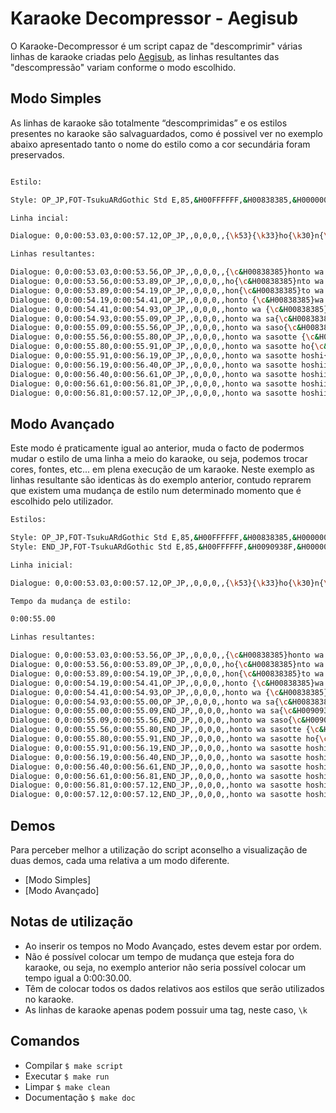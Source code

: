 # Karaoke Decompressor - Aegisub

O Karaoke-Decompressor é um script capaz de "descomprimir" várias linhas de karaoke criadas pelo [Aegisub](https://github.com/Ristellise/AegisubDC), as linhas resultantes das "descompressão" variam conforme o modo escolhido.

## Modo Simples

As linhas de karaoke são totalmente “descomprimidas” e os estilos presentes no karaoke são salvaguardados, como é possivel ver no exemplo abaixo apresentado tanto o nome do estilo como a cor secundária foram preservados.

```bash

Estilo:

Style: OP_JP,FOT-TsukuARdGothic Std E,85,&H00FFFFFF,&H00838385,&H00000000,&H00000000,0,0,0,0,100,100,0,0,1,3,0,8,10,10,20,1

Linha incial:

Dialogue: 0,0:00:53.03,0:00:57.12,OP_JP,,0,0,0,,{\k53}{\k33}ho{\k30}n{\k22}to {\k52}wa {\k16}sa{\k47}so{\k24}tte {\k11}ho{\k28}shi{\k21}i {\k21}na{\k20}n{\k31}te

Linhas resultantes:

Dialogue: 0,0:00:53.03,0:00:53.56,OP_JP,,0,0,0,,{\c&H00838385}honto wa sasotte hoshii nante
Dialogue: 0,0:00:53.56,0:00:53.89,OP_JP,,0,0,0,,ho{\c&H00838385}nto wa sasotte hoshii nante
Dialogue: 0,0:00:53.89,0:00:54.19,OP_JP,,0,0,0,,hon{\c&H00838385}to wa sasotte hoshii nante
Dialogue: 0,0:00:54.19,0:00:54.41,OP_JP,,0,0,0,,honto {\c&H00838385}wa sasotte hoshii nante
Dialogue: 0,0:00:54.41,0:00:54.93,OP_JP,,0,0,0,,honto wa {\c&H00838385}sasotte hoshii nante
Dialogue: 0,0:00:54.93,0:00:55.09,OP_JP,,0,0,0,,honto wa sa{\c&H00838385}sotte hoshii nante
Dialogue: 0,0:00:55.09,0:00:55.56,OP_JP,,0,0,0,,honto wa saso{\c&H00838385}tte hoshii nante
Dialogue: 0,0:00:55.56,0:00:55.80,OP_JP,,0,0,0,,honto wa sasotte {\c&H00838385}hoshii nante
Dialogue: 0,0:00:55.80,0:00:55.91,OP_JP,,0,0,0,,honto wa sasotte ho{\c&H00838385}shii nante
Dialogue: 0,0:00:55.91,0:00:56.19,OP_JP,,0,0,0,,honto wa sasotte hoshi{\c&H00838385}i nante
Dialogue: 0,0:00:56.19,0:00:56.40,OP_JP,,0,0,0,,honto wa sasotte hoshii {\c&H00838385}nante
Dialogue: 0,0:00:56.40,0:00:56.61,OP_JP,,0,0,0,,honto wa sasotte hoshii na{\c&H00838385}nte
Dialogue: 0,0:00:56.61,0:00:56.81,OP_JP,,0,0,0,,honto wa sasotte hoshii nan{\c&H00838385}te
Dialogue: 0,0:00:56.81,0:00:57.12,OP_JP,,0,0,0,,honto wa sasotte hoshii nante
```

## Modo Avançado

Este modo é praticamente igual ao anterior, muda o facto de podermos mudar o estilo de uma linha a meio do karaoke, ou seja, podemos trocar cores, fontes, etc... em plena execução de um karaoke.
Neste exemplo as linhas resultante são identicas às do exemplo anterior, contudo reprarem que existem uma mudança de estilo num determinado momento que é escolhido pelo utilizador.

```bash
Estilos:

Style: OP_JP,FOT-TsukuARdGothic Std E,85,&H00FFFFFF,&H00838385,&H00000000,&H00000000,0,0,0,0,100,100,0,0,1,3,0,8,10,10,20,1
Style: END_JP,FOT-TsukuARdGothic Std E,85,&H00FFFFFF,&H0090938F,&H00000000,&H00000000,0,0,0,0,100,100,0,0,1,3,0,8,10,10,20,1

Linha inicial:

Dialogue: 0,0:00:53.03,0:00:57.12,OP_JP,,0,0,0,,{\k53}{\k33}ho{\k30}n{\k22}to {\k52}wa {\k16}sa{\k47}so{\k24}tte {\k11}ho{\k28}shi{\k21}i {\k21}na{\k20}n{\k31}te

Tempo da mudança de estilo: 

0:00:55.00

Linhas resultantes:

Dialogue: 0,0:00:53.03,0:00:53.56,OP_JP,,0,0,0,,{\c&H00838385}honto wa sasotte hoshii nante
Dialogue: 0,0:00:53.56,0:00:53.89,OP_JP,,0,0,0,,ho{\c&H00838385}nto wa sasotte hoshii nante
Dialogue: 0,0:00:53.89,0:00:54.19,OP_JP,,0,0,0,,hon{\c&H00838385}to wa sasotte hoshii nante
Dialogue: 0,0:00:54.19,0:00:54.41,OP_JP,,0,0,0,,honto {\c&H00838385}wa sasotte hoshii nante
Dialogue: 0,0:00:54.41,0:00:54.93,OP_JP,,0,0,0,,honto wa {\c&H00838385}sasotte hoshii nante
Dialogue: 0,0:00:54.93,0:00:55.00,OP_JP,,0,0,0,,honto wa sa{\c&H00838385}sotte hoshii nante
Dialogue: 0,0:00:55.00,0:00:55.09,END_JP,,0,0,0,,honto wa sa{\c&H0090938F}sotte hoshii nante
Dialogue: 0,0:00:55.09,0:00:55.56,END_JP,,0,0,0,,honto wa saso{\c&H0090938F}tte hoshii nante
Dialogue: 0,0:00:55.56,0:00:55.80,END_JP,,0,0,0,,honto wa sasotte {\c&H0090938F}hoshii nante
Dialogue: 0,0:00:55.80,0:00:55.91,END_JP,,0,0,0,,honto wa sasotte ho{\c&H0090938F}shii nante
Dialogue: 0,0:00:55.91,0:00:56.19,END_JP,,0,0,0,,honto wa sasotte hoshi{\c&H0090938F}i nante
Dialogue: 0,0:00:56.19,0:00:56.40,END_JP,,0,0,0,,honto wa sasotte hoshii {\c&H0090938F}nante
Dialogue: 0,0:00:56.40,0:00:56.61,END_JP,,0,0,0,,honto wa sasotte hoshii na{\c&H0090938F}nte
Dialogue: 0,0:00:56.61,0:00:56.81,END_JP,,0,0,0,,honto wa sasotte hoshii nan{\c&H0090938F}te
Dialogue: 0,0:00:56.81,0:00:57.12,END_JP,,0,0,0,,honto wa sasotte hoshii nante{\c&H0090938F}
Dialogue: 0,0:00:57.12,0:00:57.12,END_JP,,0,0,0,,honto wa sasotte hoshii nante
```
## Demos

Para perceber melhor a utilização do script aconselho a visualização de duas demos, cada uma relativa a um modo diferente.

 - [Modo Simples]
 - [Modo Avançado]

## Notas de utilização

- Ao inserir os tempos no Modo Avançado, estes devem estar por ordem.
- Não é possível colocar um tempo de mudança que esteja fora do karaoke, ou seja, no exemplo anterior não seria possível colocar um tempo igual a 0:00:30.00.
- Têm de colocar todos os dados relativos aos estilos que serão utilizados no karaoke.
- As linhas de karaoke apenas podem possuir uma tag, neste caso, ```\k```

## Comandos

- Compilar ```$ make script```
- Executar ```$ make run```
- Limpar ```$ make clean```
- Documentação ```$ make doc```
